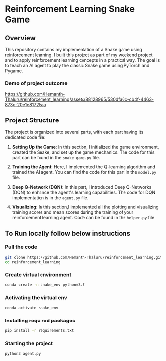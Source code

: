 # Reinforcement Learning Snake Game

## Overview

This repository contains my implementation of a Snake game using reinforcement learning. I built this project as part of my weekend project and to apply reinforcement learning concepts in a practical way. The goal is to teach an AI agent to play the classic Snake game using PyTorch and Pygame.

### Demo of project outcome


https://github.com/Hemanth-Thaluru/reinforcement_learning/assets/88128965/530dfa6c-cb4f-4463-873c-20e1e81725aa




## Project Structure

The project is organized into several parts, with each part having its dedicated code file:

1. **Setting Up the Game**: In this section, I initialized the game environment, created the Snake, and set up the game mechanics. The code for this part can be found in the `snake_game.py` file.

2. **Training the Agent**: Here, I implemented the Q-learning algorithm and trained the AI agent. You can find the code for this part in the `model.py` file.

3. **Deep Q-Network (DQN)**: In this part, I introduced Deep Q-Networks (DQN) to enhance the agent's learning capabilities. The code for DQN implementation is in the `agent.py` file.

4. **Visualizing**: In this section,I implemented all the plotting and visualizing training scores and mean scores during the training of your reinforcement learning agent. Code can be found in the `helper.py` file

## To Run locally follow below instructions
### Pull the code

```bash
git clone https://github.com/Hemanth-Thaluru/reinforcement_learning.git
cd reinforcement_learning
```

### Create virtual environment

```bash
conda create -n snake_env python=3.7
```

### Activating the virtual env

```bash
conda activate snake_env
```

### Installing required packages

```bash
pip install -r requirements.txt
```

### Starting the project
```bash
python3 agent.py
```
